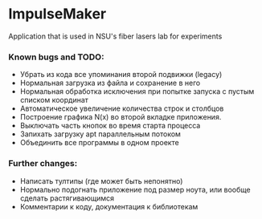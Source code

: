 # ImpulseMaker
 Application that is used in NSU's fiber lasers lab for experiments
 
 ### Known bugs and TODO:
* Убрать из кода все упоминания второй подвижки (legacy)
* Нормальная загрузка из файла и сохранение в него
* Нормальная обработка исключения при попытке запуска с пустым списком координат
* Автоматическое увеличение количества строк и столбцов
* Построение графика N(x) во второй вкладке приложения.
* Выключать часть кнопок во время старта процесса
* Запихать загрузку apt параллельным потоком
* Объединить все программы в одном проекте 
 
 ### Further changes:
 * Написать тултипы (где может быть непонятно)
 * Нормально подогнать приложение под размер ноута, или вообще сделать растягивающимся
 * Комментарии к коду, документация к библиотекам